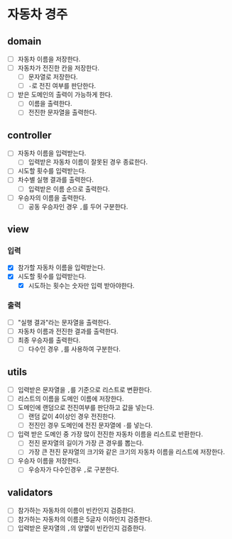 # 자동차 경주

## domain

- [ ] 자동차 이름을 저장한다.
- [ ] 자동차가 전진한 칸을 저장한다.
    - [ ] 문자열로 저장한다.
    - [ ] `-`로 전진 여부를 판단한다.
- [ ] 받은 도메인의 출력이 가능하게 한다.
    - [ ] 이름을 출력한다.
    - [ ] 전진한 문자열을 출력한다.

## controller

- [ ] 자동차 이름을 입력받는다.
    - [ ] 입력받은 자동차 이름이 잘못된 경우 종료한다.
- [ ] 시도할 횟수를 입력받는다.
- [ ] 차수별 실행 결과를 출력한다.
    - [ ] 입력받은 이름 순으로 출력한다.
- [ ] 우승자의 이름을 출력한다.
    - [ ] 공동 우승자인 경우 `,`를 두어 구분한다.

## view

### 입력

- [x] 참가할 자동차 이름을 입력받는다.
- [x] 시도할 횟수를 입력받는다.
    - [x] 시도하는 횟수는 숫자만 입력 받아야한다.

### 출력

- [ ] "실행 결과"라는 문자열을 출력한다.
- [ ] 자동차 이름과 전진한 결과를 출력한다.
- [ ] 최종 우승자를 출력한다.
    - [ ] 다수인 경우 `,`를 사용하여 구분한다.

## utils

- [ ] 입력받은 문자열을 `,`를 기준으로 리스트로 변환한다.
- [ ] 리스트의 이름을 도메인 이름에 저장한다.
- [ ] 도메인에 랜덤으로 전진여부를 판단하고 값을 넣는다.
    - [ ] 랜덤 값이 4이상인 경우 전진한다.
    - [ ] 전진인 경우 도메인에 전진 문자열에 `-`를 넣는다.
- [ ] 입력 받은 도메인 중 가장 많이 전진한 자동차 이름을 리스트로 반환한다.
    - [ ] 전진 문자열의 길이가 가장 큰 경우를 뽑는다.
    - [ ] 가장 큰 전진 문자열의 크기와 같은 크기의 자동차 이름을 리스트에 저장한다.
- [ ] 우승자 이름을 저장한다.
    - [ ] 우승자가 다수인경우 `,`로 구분한다.

## validators

- [ ] 참가하는 자동차의 이름이 빈칸인지 검증한다.
- [ ] 참가하는 자동차의 이름은 5글자 이하인지 검증한다.
- [ ] 입력받은 문자열의 `,`의 양옆이 빈칸인지 검증한다.
